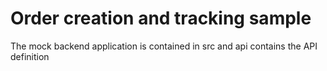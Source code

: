 # Order creation and tracking sample

The mock backend application is contained in src and api contains the API definition